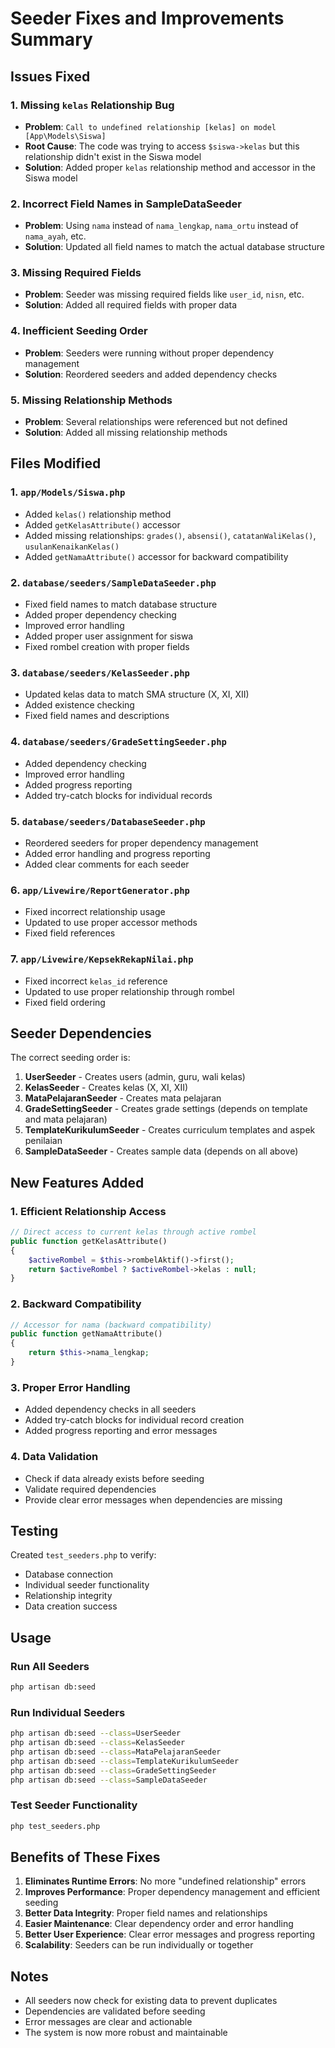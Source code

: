 # Seeder Fixes and Improvements Summary

## Issues Fixed

### 1. **Missing `kelas` Relationship Bug**
- **Problem**: `Call to undefined relationship [kelas] on model [App\Models\Siswa]`
- **Root Cause**: The code was trying to access `$siswa->kelas` but this relationship didn't exist in the Siswa model
- **Solution**: Added proper `kelas` relationship method and accessor in the Siswa model

### 2. **Incorrect Field Names in SampleDataSeeder**
- **Problem**: Using `nama` instead of `nama_lengkap`, `nama_ortu` instead of `nama_ayah`, etc.
- **Solution**: Updated all field names to match the actual database structure

### 3. **Missing Required Fields**
- **Problem**: Seeder was missing required fields like `user_id`, `nisn`, etc.
- **Solution**: Added all required fields with proper data

### 4. **Inefficient Seeding Order**
- **Problem**: Seeders were running without proper dependency management
- **Solution**: Reordered seeders and added dependency checks

### 5. **Missing Relationship Methods**
- **Problem**: Several relationships were referenced but not defined
- **Solution**: Added all missing relationship methods

## Files Modified

### 1. `app/Models/Siswa.php`
- Added `kelas()` relationship method
- Added `getKelasAttribute()` accessor
- Added missing relationships: `grades()`, `absensi()`, `catatanWaliKelas()`, `usulanKenaikanKelas()`
- Added `getNamaAttribute()` accessor for backward compatibility

### 2. `database/seeders/SampleDataSeeder.php`
- Fixed field names to match database structure
- Added proper dependency checking
- Improved error handling
- Added proper user assignment for siswa
- Fixed rombel creation with proper fields

### 3. `database/seeders/KelasSeeder.php`
- Updated kelas data to match SMA structure (X, XI, XII)
- Added existence checking
- Fixed field names and descriptions

### 4. `database/seeders/GradeSettingSeeder.php`
- Added dependency checking
- Improved error handling
- Added progress reporting
- Added try-catch blocks for individual records

### 5. `database/seeders/DatabaseSeeder.php`
- Reordered seeders for proper dependency management
- Added error handling and progress reporting
- Added clear comments for each seeder

### 6. `app/Livewire/ReportGenerator.php`
- Fixed incorrect relationship usage
- Updated to use proper accessor methods
- Fixed field references

### 7. `app/Livewire/KepsekRekapNilai.php`
- Fixed incorrect `kelas_id` reference
- Updated to use proper relationship through rombel
- Fixed field ordering

## Seeder Dependencies

The correct seeding order is:
1. **UserSeeder** - Creates users (admin, guru, wali kelas)
2. **KelasSeeder** - Creates kelas (X, XI, XII)
3. **MataPelajaranSeeder** - Creates mata pelajaran
4. **GradeSettingSeeder** - Creates grade settings (depends on template and mata pelajaran)
5. **TemplateKurikulumSeeder** - Creates curriculum templates and aspek penilaian
6. **SampleDataSeeder** - Creates sample data (depends on all above)

## New Features Added

### 1. **Efficient Relationship Access**
```php
// Direct access to current kelas through active rombel
public function getKelasAttribute()
{
    $activeRombel = $this->rombelAktif()->first();
    return $activeRombel ? $activeRombel->kelas : null;
}
```

### 2. **Backward Compatibility**
```php
// Accessor for nama (backward compatibility)
public function getNamaAttribute()
{
    return $this->nama_lengkap;
}
```

### 3. **Proper Error Handling**
- Added dependency checks in all seeders
- Added try-catch blocks for individual record creation
- Added progress reporting and error messages

### 4. **Data Validation**
- Check if data already exists before seeding
- Validate required dependencies
- Provide clear error messages when dependencies are missing

## Testing

Created `test_seeders.php` to verify:
- Database connection
- Individual seeder functionality
- Relationship integrity
- Data creation success

## Usage

### Run All Seeders
```bash
php artisan db:seed
```

### Run Individual Seeders
```bash
php artisan db:seed --class=UserSeeder
php artisan db:seed --class=KelasSeeder
php artisan db:seed --class=MataPelajaranSeeder
php artisan db:seed --class=TemplateKurikulumSeeder
php artisan db:seed --class=GradeSettingSeeder
php artisan db:seed --class=SampleDataSeeder
```

### Test Seeder Functionality
```bash
php test_seeders.php
```

## Benefits of These Fixes

1. **Eliminates Runtime Errors**: No more "undefined relationship" errors
2. **Improves Performance**: Proper dependency management and efficient seeding
3. **Better Data Integrity**: Proper field names and relationships
4. **Easier Maintenance**: Clear dependency order and error handling
5. **Better User Experience**: Clear error messages and progress reporting
6. **Scalability**: Seeders can be run individually or together

## Notes

- All seeders now check for existing data to prevent duplicates
- Dependencies are validated before seeding
- Error messages are clear and actionable
- The system is now more robust and maintainable
